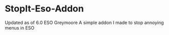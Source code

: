 # StopIt-Eso-Addon

Updated as of 6.0 ESO Greymoore
A simple addon I made to stop annoying menus in ESO
